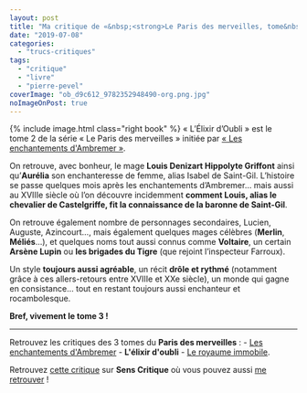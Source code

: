 ```yaml
---
layout: post
title: "Ma critique de «&nbsp;<strong>Le Paris des merveilles, tome&nbsp;2&nbsp;: L’Élixir d’Oubli</strong>&nbsp;» de <em>Pierre Pevel</em>"
date: "2019-07-08"
categories: 
  - "trucs-critiques"
tags: 
  - "critique"
  - "livre"
  - "pierre-pevel"
coverImage: "ob_d9c612_9782352948490-org.png.jpg"
noImageOnPost: true
---
```


{% include image.html class="right book" %}
« L’Élixir d’Oubli » est le tome 2 de la série « Le Paris des merveilles » initiée par [« Les enchantements d'Ambremer »](/2019/06/ma-critique-de-les-enchantements-dambremer-de-pierre-pevel/).

On retrouve, avec bonheur, le mage **Louis Denizart Hippolyte Griffont** ainsi qu’**Aurélia** son enchanteresse de femme, alias Isabel de Saint-Gil. L’histoire se passe quelques mois après les enchantements d’Ambremer… mais aussi au XVIIIe siècle où l’on découvre incidemment **comment Louis, alias le chevalier de Castelgriffe, fit la connaissance de la baronne de Saint-Gil**.

On retrouve également nombre de personnages secondaires, Lucien, Auguste, Azincourt…, mais également quelques mages célèbres (**Merlin**, **Méliés**...), et quelques noms tout aussi connus comme **Voltaire**, un certain **Arsène Lupin** ou **les brigades du Tigre** (que rejoint l’inspecteur Farroux).

Un style **toujours aussi agréable**, un récit **drôle et rythmé** (notamment grâce à ces allers-retours entre XVIIIe et XXe siècle), un monde qui gagne en consistance… tout en restant toujours aussi enchanteur et rocambolesque.

**Bref, vivement le tome 3 !**

* * *

Retrouvez les critiques des 3 tomes du **Paris des merveilles** : - [Les enchantements d'Ambremer](/2019/06/ma-critique-de-les-enchantements-dambremer-de-pierre-pevel/) - **L'élixir d'oubli** - [Le royaume immobile](/2019/12/ma-critique-de-le-paris-des-merveilles-tome-3-le-royaume-immobile-de-pierre-pevel/).

Retrouvez [cette critique](https://www.senscritique.com/livre/L_Elixir_d_oubli/critique/198018587) sur **Sens Critique** où vous pouvez aussi [me retrouver](http://www.senscritique.com/Arnaud_Malon) !
